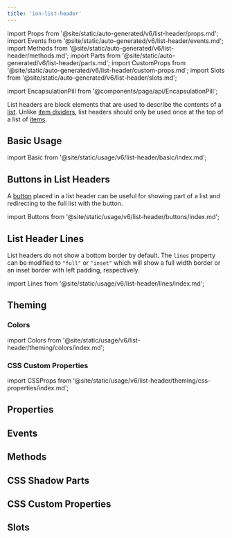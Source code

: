 ```yaml
---
title: 'ion-list-header'
---
```


import Props from '@site/static/auto-generated/v6/list-header/props.md';
import Events from '@site/static/auto-generated/v6/list-header/events.md';
import Methods from '@site/static/auto-generated/v6/list-header/methods.md';
import Parts from '@site/static/auto-generated/v6/list-header/parts.md';
import CustomProps from '@site/static/auto-generated/v6/list-header/custom-props.md';
import Slots from '@site/static/auto-generated/v6/list-header/slots.md';

import EncapsulationPill from '@components/page/api/EncapsulationPill';

<EncapsulationPill type="shadow" />

List headers are block elements that are used to describe the contents of a [list](./list). Unlike [item dividers](./item-divider), list headers should only be used once at the top of a list of [items](./item).

## Basic Usage

import Basic from '@site/static/usage/v6/list-header/basic/index.md';

<Basic />

## Buttons in List Headers

A [button](./button) placed in a list header can be useful for showing part of a list and redirecting to the full list with the button.

import Buttons from '@site/static/usage/v6/list-header/buttons/index.md';

<Buttons />

## List Header Lines

List headers do not show a bottom border by default. The `lines` property can be modified to `"full"` or `"inset"` which will show a full width border or an inset border with left padding, respectively.

import Lines from '@site/static/usage/v6/list-header/lines/index.md';

<Lines />

## Theming

### Colors

import Colors from '@site/static/usage/v6/list-header/theming/colors/index.md';

<Colors />

### CSS Custom Properties

import CSSProps from '@site/static/usage/v6/list-header/theming/css-properties/index.md';

<CSSProps />

## Properties

<Props />

## Events

<Events />

## Methods

<Methods />

## CSS Shadow Parts

<Parts />

## CSS Custom Properties

<CustomProps />

## Slots

<Slots />
